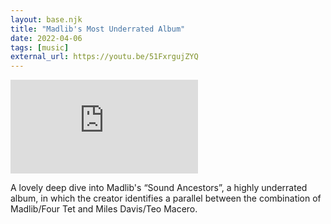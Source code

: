 ```yaml
---
layout: base.njk
title: "Madlib's Most Underrated Album"
date: 2022-04-06
tags: [music]
external_url: https://youtu.be/51FxrgujZYQ
---
```


<div class="relative w-full pb-[56.25%] overflow-hidden">
  <iframe
    class="absolute top-0 left-0 w-full h-full"
    src="https://www.youtube-nocookie.com/embed/51FxrgujZYQ;controls=0"
    title="YouTube video player"
    frameborder="0"
    allow="accelerometer; autoplay; clipboard-write; encrypted-media; gyroscope; picture-in-picture; web-share"
    referrerpolicy="strict-origin-when-cross-origin"
    allowfullscreen>
  </iframe>
</div>

A lovely deep dive into Madlib's “Sound Ancestors”, a highly underrated album, in which the creator identifies a parallel between the combination of Madlib/Four Tet and Miles Davis/Teo Macero.